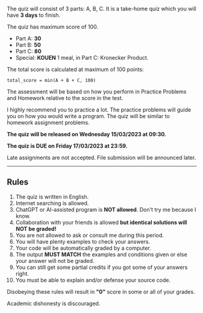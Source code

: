 The quiz will consist of 3 parts: A, B, C. It is a take-home quiz which you will
have **3 days** to finish.

The quiz has maximum score of 100.

* Part A: **30**
* Part B: **50**
* Part C: **80**
* Special: **KOUEN** 1 meal, in Part C: Kronecker Product.

The total score is calculated at maximum of 100 points:

`total_score = min(A + B + C, 100)`

The assessment will be based on how you perform in Practice Problems and Homework relative
to the score in the test.

I highly recommend you to practice a lot.
The practice problems will guide you on how you would write a program.
The quiz will be similar to homework assignment problems.

**The quiz will be released on Wednesday 15/03/2023 at 09:30.**

**The quiz is DUE on Friday 17/03/2023 at 23:59.**

Late assignments are not accepted. File submission will be announced later.

<hr>

## Rules

1. The quiz is written in English.
2. Internet searching is allowed.
3. ChatGPT or AI-assisted program is **NOT allowed**. Don't try me because I know.
4. Collaboration with your friends is allowed
   **but identical solutions will NOT be graded!**
5. You are not allowed to ask or consult me during this period.
6. You will have plenty examples to check your answers.
7. Your code will be automatically graded by a computer.
8. The output **MUST MATCH** the examples and conditions given or
   else your answer will not be graded.
9. You can still get some partial credits if you got some of your answers right.
10. You must be able to explain and/or defense your source code.

Disobeying these rules will result in **"0"** score in some or all of your grades.

Academic dishonesty is discouraged.
